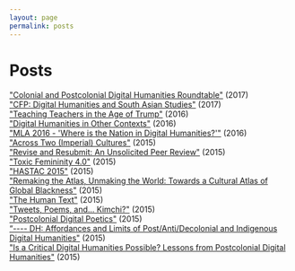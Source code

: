 ```yaml
---
layout: page
permalink: posts
---
```

# Posts

["Colonial and Postcolonial Digital Humanities Roundtable"](colonial-and-postcolonial-digital-humanities-roundtable.html) (2017)  
["CFP: Digital Humanities and South Asian Studies"](cfp-digital-humanities-and-south-asian-studies.html) (2017)  
["Teaching Teachers in the Age of Trump"](teaching-teachers-in-the-age-of-trump.html) (2016)  
["Digital Humanities in Other Contexts"](digital-humanities-in-other-contexts.html) (2016)  
["MLA 2016 - 'Where is the Nation in Digital Humanities?'"](mla-2016-where-is-the-nation-in-digital-humanities.html) (2016)  
["Across Two (Imperial) Cultures"](across-two-imperial-cultures-2.html) (2015)  
["Revise and Resubmit: An Unsolicited Peer Review"](revise-and-resubmit-an-unsolicited-peer-review.html) (2015)  
["Toxic Femininity 4.0"](toxic-femininity-4-0.html) (2015)  
["HASTAC 2015"](across-two-imperial-cultures.html) (2015)  
["Remaking the Atlas, Unmaking the World: Towards a Cultural Atlas of Global Blackness"](remaking-the-atlas-unmaking-the-world-towards-a-cultural-atlas-of-global-blackness.html) (2015)  
["The Human Text"](the-human-text.html) (2015)  
["Tweets, Poems, and... Kimchi?"](tweets-poems-and-kimchi.html) (2015)  
["Postcolonial Digital Poetics"](post-colonial-digital-poetics.html) (2015)  
[&ldquo;---- DH: Affordances and Limits of Post/Anti/Decolonial and Indigenous Digital Humanities"](_____-dh-affordances-and-limits-of-postantidecolonial-and-indigenous-digital-humanities.html) (2015)  
["Is a Critical Digital Humanities Possible? Lessons from Postcolonial Digital Humanities"](is-a-critical-digital-humanities-possible-lessons-from-postcolonial-digital-humanities.html) (2015)
